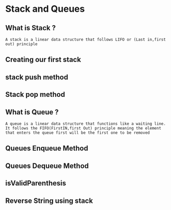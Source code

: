 # Stack and Queues

## What is Stack ?

`A stack is a linear data structure that follows LIFO or (Last in,first out) principle`

## Creating our first stack

## stack push method

## Stack pop method

## What is Queue ?

`A queue is a linear data structure that functions like a waiting line. It follows the FIFO(FirstIN,first Out) principle meaning the element that enters the queue first will be the first one to be removed`

## Queues Enqueue Method

## Queues Dequeue Method

## isValidParenthesis

## Reverse String using stack
